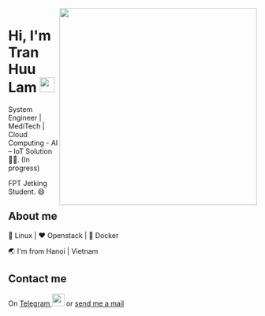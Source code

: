 <img align="right" width="400" height="400" src="https://i.imgur.com/9c5EX7K.png">


# Hi, I'm Tran Huu Lam <img width="30" height="30" src="https://media.giphy.com/media/LmNwrBhejkK9EFP504/giphy.gif">


System Engineer | MediTech | Cloud Computing - AI – IoT Solution   👨‍💻. (In progress)

FPT Jetking Student. :smile:

## About me 

:penguin: Linux  | :heart: Openstack | :whale: Docker

:earth_asia: I'm from Hanoi | Vietnam


## Contact me
On [Telegram <img width="25" height="25" src="https://i.imgur.com/SQttFMf.png">](https://t.me/lamth) or [send me a mail](mailto:tranhuulam199@gmail.com)



